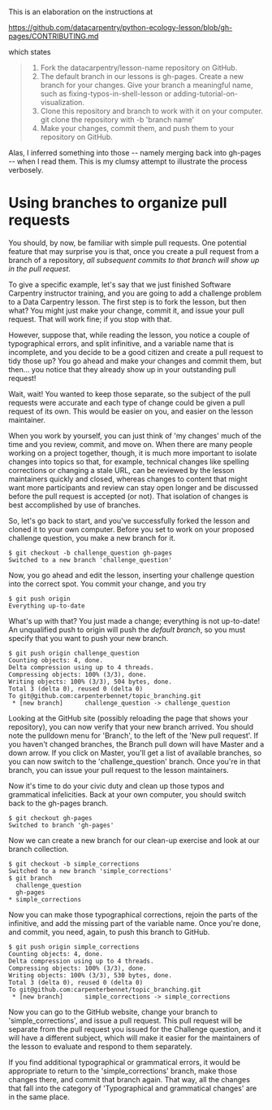 This is an elaboration on the instructions at

https://github.com/datacarpentry/python-ecology-lesson/blob/gh-pages/CONTRIBUTING.md

which states

> 1. Fork the datacarpentry/lesson-name repository on GitHub.
> 2. The default branch in our lessons is gh-pages. Create a new branch for your changes. Give your branch a meaningful name, such as fixing-typos-in-shell-lesson or adding-tutorial-on-visualization.
> 3. Clone this repository and branch to work with it on your computer. git clone the repository with -b 'branch name'
> 4. Make your changes, commit them, and push them to your repository on GitHub.

Alas, I inferred something into those -- namely merging back into gh-pages -- when I read them.  This is my clumsy attempt to illustrate the process verbosely.

# Using branches to organize pull requests

You should, by now, be familiar with simple pull requests.  One potential
feature that may surprise you is that, once you create a pull request from
a branch of a repository, _all subsequent commits to that branch will show
up in the pull request_.

To give a specific example, let's say that we just finished Software Carpentry
instructor training, and you are going to add a challenge problem to a Data
Carpentry lesson.  The first step is to fork the lesson, but then what?  You
might just make your change, commit it, and issue your pull request.  That
will work fine; if you stop with that.

However, suppose that, while reading the lesson, you notice a couple of
typographical errors, and split infinitive, and a variable name that is
incomplete, and you decide to be a good citizen and create a pull request to
tidy those up?  You go ahead and make your changes and commit them, but
then... you notice that they already show up in your outstanding pull request!

Wait, wait!  You wanted to keep those separate, so the subject of the pull
requests were accurate and each type of change could be given a pull request
of its own.  This would be easier on you, and easier on the lesson maintainer.

When you work by yourself, you can just think of 'my changes' much of the time
and you review, commit, and move on.  When there are many people working on a
project together, though, it is much more important to isolate changes into
topics so that, for example, technical changes like spelling corrections or
changing a stale URL, can be reviewed by the lesson maintainers quickly and
closed, whereas changes to content that might want more participants and
review can stay open longer and be discussed before the pull request is
accepted (or not).  That isolation of changes is best accomplished by use of
branches.

So, let's go back to start, and you've successfully forked the lesson and
cloned it to your own computer.  Before you set to work on your proposed
challenge question, you make a new branch for it.

```
$ git checkout -b challenge_question gh-pages
Switched to a new branch 'challenge_question'
```

Now, you go ahead and edit the lesson, inserting your challenge question into
the correct spot.  You commit your change, and you try

```
$ git push origin
Everything up-to-date
```

What's up with that?  You just made a change; everything is not up-to-date!
An unqualified push to origin will push the _default branch_, so you must
specify that you want to push your new branch.

```
$ git push origin challenge_question
Counting objects: 4, done.
Delta compression using up to 4 threads.
Compressing objects: 100% (3/3), done.
Writing objects: 100% (3/3), 504 bytes, done.
Total 3 (delta 0), reused 0 (delta 0)
To git@github.com:carpenterbennet/topic_branching.git
 * [new branch]      challenge_question -> challenge_question
```

Looking at the GitHub site (possibly reloading the page that shows your
repository), you can now verify that your new branch arrived.  You should
note the pulldown menu for 'Branch', to the left of the 'New pull request'.
If you haven't changed branches, the Branch pull down will have Master and
a down arrow.  If you click on Master, you'll get a list of available
branches, so you can now switch to the 'challenge_question' branch.  Once
you're in that branch, you can issue your pull request to the lesson
maintainers.

Now it's time to do your civic duty and clean up those typos and grammatical
infelicities.  Back at your own computer, you should switch back to the
gh-pages branch.

```
$ git checkout gh-pages
Switched to branch 'gh-pages'
```

Now we can create a new branch for our clean-up exercise and look at our
branch collection.

```
$ git checkout -b simple_corrections
Switched to a new branch 'simple_corrections'
$ git branch
  challenge_question
  gh-pages
* simple_corrections
```

Now you can make those typographical corrections, rejoin the parts of the
infinitive, and add the missing part of the variable name.  Once you're done,
and commit, you need, again, to push this branch to GitHub.

```
$ git push origin simple_corrections
Counting objects: 4, done.
Delta compression using up to 4 threads.
Compressing objects: 100% (3/3), done.
Writing objects: 100% (3/3), 530 bytes, done.
Total 3 (delta 0), reused 0 (delta 0)
To git@github.com:carpenterbennet/topic_branching.git
 * [new branch]      simple_corrections -> simple_corrections
```

Now you can go to the GitHub website, change your branch to
'simple_corrections', and issue a pull request.  This pull request will be
separate from the pull request you issued for the Challenge question, and it
will have a different subject, which will make it easier for the maintainers
of the lesson to evaluate and respond to them separately.

If you find additional typographical or grammatical errors, it would
be appropriate to return to the 'simple_corrections' branch, make those changes
there, and commit that branch again.  That way, all the changes that fall into
the category of 'Typographical and grammatical changes' are in the same place.
